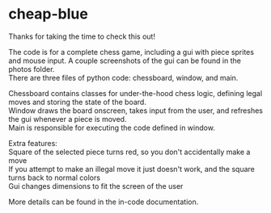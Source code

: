 # cheap-blue
Thanks for taking the time to check this out! 

The code is for a complete chess game, including a gui with piece sprites and mouse input. A couple screenshots of the gui can be found in the photos folder.\
There are three files of python code: chessboard, window, and main.

Chessboard contains classes for under-the-hood chess logic, defining legal moves and storing the state of the board.\
Window draws the board onscreen, takes input from the user, and refreshes the gui whenever a piece is moved.\
Main is responsible for executing the code defined in window.

Extra features:\
  Square of the selected piece turns red, so you don't accidentally make a move\
  If you attempt to make an illegal move it just doesn't work, and the square turns back to normal colors\
  Gui changes dimensions to fit the screen of the user
  
More details can be found in the in-code documentation.
